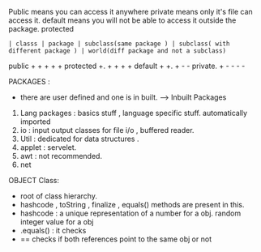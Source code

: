Public means you can access it anywhere
private means only it's file can access it.
default means you will not be able to access it outside the package.
protected

    | classs | package | subclass(same package ) | subclass( with different package ) | world(diff package and not a subclass)

public + + + + +
protected +. + + + +
default + +. + - -
private. + - - - -

PACKAGES :

- there are user defined and one is in built.
  --> Inbuilt Packages

1.  Lang packages : basics stuff , language specific stuff. automatically imported
2.  io : input output classes for file i/o , buffered reader.
3.  Util : dedicated for data structures .
4.  applet : servelet.
5.  awt : not recommended.
6.  net

OBJECT Class:

- root of class hierarchy.
- hashcode , toString , finalize , equals() methods are present in this.
- hashcode : a unique representation of a number for a obj. random integer value for a obj
- .equals() : it checks
- == checks if both references point to the same obj or not
